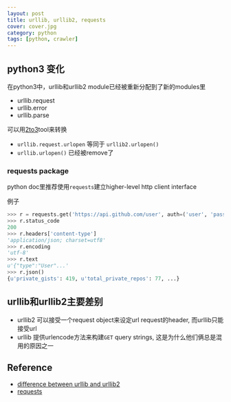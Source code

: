 ```yaml
---
layout: post
title: urllib, urllib2, requests
cover: cover.jpg
category: python
tags: [python, crawler]
---
```


## python3 变化

在python3中，urllib和urllib2 module已经被重新分配到了新的modules里

- urllib.request
- urllib.error
- urllib.parse

可以用[2to3](https://docs.python.org/2/glossary.html#term-to3)tool来转换

- `urllib.request.urlopen` 等同于 `urllib2.urlopen()`
- `urllib.urlopen()` 已经被remove了

### requests package

python doc里推荐使用`requests`建立higher-level http client interface

例子

```python
>>> r = requests.get('https://api.github.com/user', auth=('user', 'pass'))
>>> r.status_code
200
>>> r.headers['content-type']
'application/json; charset=utf8'
>>> r.encoding
'utf-8'
>>> r.text
u'{"type":"User"...'
>>> r.json()
{u'private_gists': 419, u'total_private_repos': 77, ...}
```

## urllib和urllib2主要差别

- urllib2 可以接受一个request object来设定url request的header, 而urllib只能接受url
- urllib 提供urlencode方法来构建`GET` query strings, 这是为什么他们俩总是混用的原因之一


## Reference

- [difference between urllib and urllib2](http://www.hacksparrow.com/python-difference-between-urllib-and-urllib2.html)
- [requests](http://requests.readthedocs.org/en/latest/)
